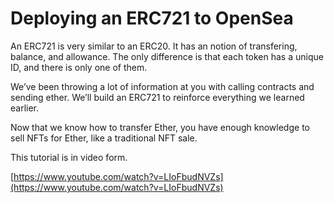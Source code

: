 # Deploying an ERC721 to OpenSea

An ERC721 is very similar to an ERC20. It has an notion of transfering, balance, and allowance. The only difference is that each token has a unique ID, and there is only one of them.

We’ve been throwing a lot of information at you with calling contracts and sending ether. We’ll build an ERC721 to reinforce everything we learned earlier.

Now that we know how to transfer Ether, you have enough knowledge to sell NFTs for Ether, like a traditional NFT sale.

This tutorial is in video form.

[https://www.youtube.com/watch?v=LIoFbudNVZs](https://www.youtube.com/watch?v=LIoFbudNVZs)

